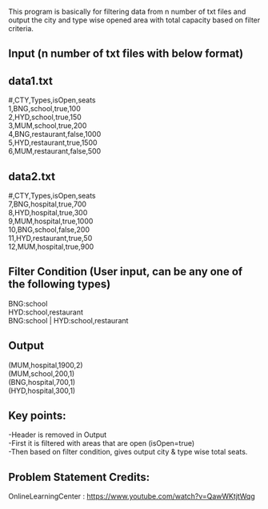 This program is basically for filtering data from n number of txt files and output the city and type wise opened area with total capacity based on filter criteria.

Input (n number of txt files with below format)
-------------------------------------------------------------------------------------------------

data1.txt
-------------------------------------------------------------------------------------------------
#,CTY,Types,isOpen,seats <br /> 
1,BNG,school,true,100 <br />
2,HYD,school,true,150 <br />
3,MUM,school,true,200 <br />
4,BNG,restaurant,false,1000 <br />
5,HYD,restaurant,true,1500 <br />
6,MUM,restaurant,false,500 <br />

data2.txt
-------------------------------------------------------------------------------------------------
#,CTY,Types,isOpen,seats <br />
7,BNG,hospital,true,700 <br />
8,HYD,hospital,true,300 <br />
9,MUM,hospital,true,1000 <br />
10,BNG,school,false,200 <br />
11,HYD,restaurant,true,50 <br />
12,MUM,hospital,true,900 <br />

Filter Condition (User input, can be any one of the following types)
-------------------------------------------------------------------------------------------------
BNG:school <br />
HYD:school,restaurant <br />
BNG:school | HYD:school,restaurant <br />

Output
-------------------------------------------------------------------------------------------------
(MUM,hospital,1900,2) <br />
(MUM,school,200,1) <br />
(BNG,hospital,700,1) <br />
(HYD,hospital,300,1) <br />

Key points:
-------------------------------------------------------------------------------------------------
-Header is removed in Output <br />
-First it is filtered with areas that are open (isOpen=true) <br />
-Then based on filter condition, gives output city & type wise total seats. <br />

Problem Statement Credits:
-------------------------------------------------------------------------------------------------
OnlineLearningCenter : https://www.youtube.com/watch?v=QawWKtjtWqg
